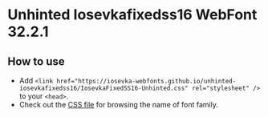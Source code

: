 # Unhinted Iosevkafixedss16 WebFont 32.2.1

## How to use

- Add `<link href="https://iosevka-webfonts.github.io/unhinted-iosevkafixedss16/IosevkaFixedSS16-Unhinted.css" rel="stylesheet" />` to your `<head>`.
- Check out the [CSS file](./IosevkaFixedSS16-Unhinted.css) for browsing the name of font family.
